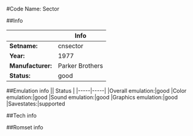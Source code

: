 #Code Name: Sector

##Info

||Info|
|-----|-----|
|**Setname:**|cnsector
|**Year:**|1977
|**Manufacturer:**|Parker Brothers
|**Status:**|good

##Emulation info
|| Status |
|-----|-----|
|Overall emulation:|good
|Color emulation:|good
|Sound emulation:|good
|Graphics emulation:|good
|Savestates:|supported

##Tech info

##Romset info

<!--- START OF EDITED COMMENT DO NOT TOUCH TEXT ABOVE-->
